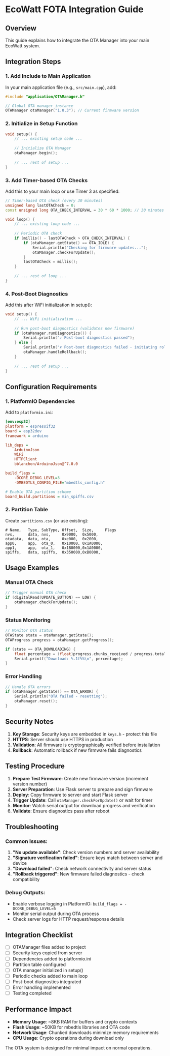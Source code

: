 # EcoWatt FOTA Integration Guide

## Overview
This guide explains how to integrate the OTA Manager into your main EcoWatt system.

## Integration Steps

### 1. Add Include to Main Application

In your main application file (e.g., `src/main.cpp`), add:

```cpp
#include "application/OTAManager.h"

// Global OTA manager instance
OTAManager otaManager("1.0.3"); // Current firmware version
```

### 2. Initialize in Setup Function

```cpp
void setup() {
    // ... existing setup code ...
    
    // Initialize OTA Manager
    otaManager.begin();
    
    // ... rest of setup ...
}
```

### 3. Add Timer-based OTA Checks

Add this to your main loop or use Timer 3 as specified:

```cpp
// Timer-based OTA check (every 30 minutes)
unsigned long lastOTACheck = 0;
const unsigned long OTA_CHECK_INTERVAL = 30 * 60 * 1000; // 30 minutes

void loop() {
    // ... existing loop code ...
    
    // Periodic OTA check
    if (millis() - lastOTACheck > OTA_CHECK_INTERVAL) {
        if (otaManager.getState() == OTA_IDLE) {
            Serial.println("Checking for firmware updates...");
            otaManager.checkForUpdate();
        }
        lastOTACheck = millis();
    }
    
    // ... rest of loop ...
}
```

### 4. Post-Boot Diagnostics

Add this after WiFi initialization in setup():

```cpp
void setup() {
    // ... WiFi initialization ...
    
    // Run post-boot diagnostics (validates new firmware)
    if (otaManager.runDiagnostics()) {
        Serial.println("✓ Post-boot diagnostics passed");
    } else {
        Serial.println("✗ Post-boot diagnostics failed - initiating rollback");
        otaManager.handleRollback();
    }
    
    // ... rest of setup ...
}
```

## Configuration Requirements

### 1. PlatformIO Dependencies

Add to `platformio.ini`:

```ini
[env:esp32]
platform = espressif32
board = esp32dev
framework = arduino

lib_deps = 
    ArduinoJson
    WiFi
    HTTPClient
    bblanchon/ArduinoJson@^7.0.0

build_flags = 
    -DCORE_DEBUG_LEVEL=3
    -DMBEDTLS_CONFIG_FILE="mbedtls_config.h"

# Enable OTA partition scheme
board_build.partitions = min_spiffs.csv
```

### 2. Partition Table

Create `partitions.csv` (or use existing):

```csv
# Name,   Type, SubType, Offset,  Size,     Flags
nvs,      data, nvs,     0x9000,  0x5000,
otadata,  data, ota,     0xe000,  0x2000,
app0,     app,  ota_0,   0x10000, 0x1A0000,
app1,     app,  ota_1,   0x1B0000,0x1A0000,
spiffs,   data, spiffs,  0x350000,0xB0000,
```

## Usage Examples

### Manual OTA Check

```cpp
// Trigger manual OTA check
if (digitalRead(UPDATE_BUTTON) == LOW) {
    otaManager.checkForUpdate();
}
```

### Status Monitoring

```cpp
// Monitor OTA status
OTAState state = otaManager.getState();
OTAProgress progress = otaManager.getProgress();

if (state == OTA_DOWNLOADING) {
    float percentage = (float)progress.chunks_received / progress.total_chunks * 100.0;
    Serial.printf("Download: %.1f%%\n", percentage);
}
```

### Error Handling

```cpp
// Handle OTA errors
if (otaManager.getState() == OTA_ERROR) {
    Serial.println("OTA failed - resetting");
    otaManager.reset();
}
```

## Security Notes

1. **Key Storage**: Security keys are embedded in `keys.h` - protect this file
2. **HTTPS**: Server should use HTTPS in production
3. **Validation**: All firmware is cryptographically verified before installation
4. **Rollback**: Automatic rollback if new firmware fails diagnostics

## Testing Procedure

1. **Prepare Test Firmware**: Create new firmware version (increment version number)
2. **Server Preparation**: Use Flask server to prepare and sign firmware
3. **Deploy**: Copy firmware to server and start Flask server
4. **Trigger Update**: Call `otaManager.checkForUpdate()` or wait for timer
5. **Monitor**: Watch serial output for download progress and verification
6. **Validate**: Ensure diagnostics pass after reboot

## Troubleshooting

### Common Issues:

1. **"No update available"**: Check version numbers and server availability
2. **"Signature verification failed"**: Ensure keys match between server and device
3. **"Download failed"**: Check network connectivity and server status
4. **"Rollback triggered"**: New firmware failed diagnostics - check compatibility

### Debug Outputs:

- Enable verbose logging in PlatformIO: `build_flags = -DCORE_DEBUG_LEVEL=5`
- Monitor serial output during OTA process
- Check server logs for HTTP request/response details

## Integration Checklist

- [ ] OTAManager files added to project
- [ ] Security keys copied from server
- [ ] Dependencies added to platformio.ini
- [ ] Partition table configured
- [ ] OTA manager initialized in setup()
- [ ] Periodic checks added to main loop
- [ ] Post-boot diagnostics integrated
- [ ] Error handling implemented
- [ ] Testing completed

## Performance Impact

- **Memory Usage**: ~8KB RAM for buffers and crypto contexts
- **Flash Usage**: ~50KB for mbedtls libraries and OTA code
- **Network Usage**: Chunked downloads minimize memory requirements
- **CPU Usage**: Crypto operations during download only

The OTA system is designed for minimal impact on normal operations.
